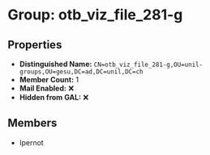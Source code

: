 # Group: otb_viz_file_281-g

## Properties

- **Distinguished Name:** `CN=otb_viz_file_281-g,OU=unil-groups,OU=gesu,DC=ad,DC=unil,DC=ch`
- **Member Count:** 1
- **Mail Enabled:** ❌
- **Hidden from GAL:** ❌

## Members

- lpernot

